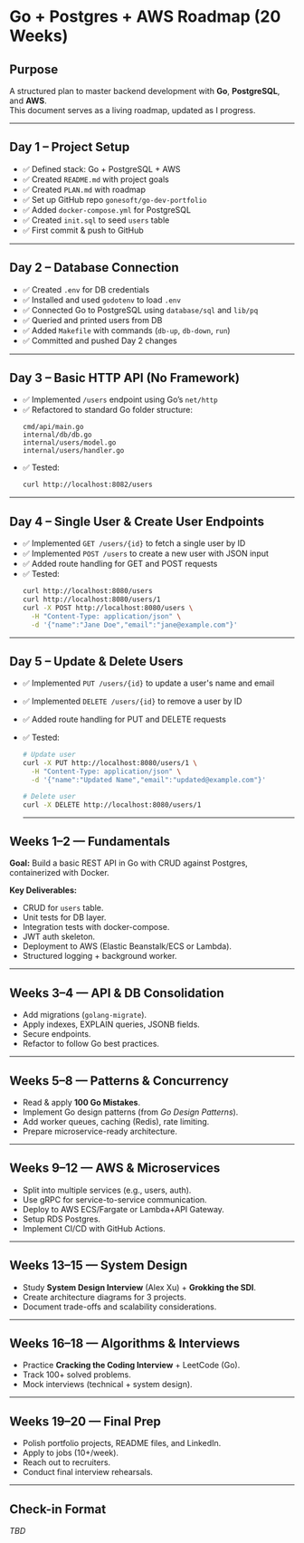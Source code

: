 # Go + Postgres + AWS Roadmap (20 Weeks)

## Purpose

A structured plan to master backend development with **Go**, **PostgreSQL**, and **AWS**.  
This document serves as a living roadmap, updated as I progress.

---

## Day 1 – Project Setup

- ✅ Defined stack: Go + PostgreSQL + AWS
- ✅ Created `README.md` with project goals
- ✅ Created `PLAN.md` with roadmap
- ✅ Set up GitHub repo `gonesoft/go-dev-portfolio`
- ✅ Added `docker-compose.yml` for PostgreSQL
- ✅ Created `init.sql` to seed `users` table
- ✅ First commit & push to GitHub

---

## Day 2 – Database Connection

- ✅ Created `.env` for DB credentials
- ✅ Installed and used `godotenv` to load `.env`
- ✅ Connected Go to PostgreSQL using `database/sql` and `lib/pq`
- ✅ Queried and printed users from DB
- ✅ Added `Makefile` with commands (`db-up`, `db-down`, `run`)
- ✅ Committed and pushed Day 2 changes

---

## Day 3 – Basic HTTP API (No Framework)

- ✅ Implemented `/users` endpoint using Go’s `net/http`
- ✅ Refactored to standard Go folder structure:
  ```
  cmd/api/main.go
  internal/db/db.go
  internal/users/model.go
  internal/users/handler.go
  ```
- ✅ Tested:
  ```bash
  curl http://localhost:8082/users
  ```

---

## Day 4 – Single User & Create User Endpoints

- ✅ Implemented `GET /users/{id}` to fetch a single user by ID
- ✅ Implemented `POST /users` to create a new user with JSON input
- ✅ Added route handling for GET and POST requests
- ✅ Tested:
  ```bash
  curl http://localhost:8080/users
  curl http://localhost:8080/users/1
  curl -X POST http://localhost:8080/users \
    -H "Content-Type: application/json" \
    -d '{"name":"Jane Doe","email":"jane@example.com"}'
  ```

---

## Day 5 – Update & Delete Users

- ✅ Implemented `PUT /users/{id}` to update a user's name and email
- ✅ Implemented `DELETE /users/{id}` to remove a user by ID
- ✅ Added route handling for PUT and DELETE requests
- ✅ Tested:

  ```bash
  # Update user
  curl -X PUT http://localhost:8080/users/1 \
    -H "Content-Type: application/json" \
    -d '{"name":"Updated Name","email":"updated@example.com"}'

  # Delete user
  curl -X DELETE http://localhost:8080/users/1
  ```

  ***

## Weeks 1–2 — Fundamentals

**Goal:** Build a basic REST API in Go with CRUD against Postgres, containerized with Docker.

**Key Deliverables:**

- CRUD for `users` table.
- Unit tests for DB layer.
- Integration tests with docker-compose.
- JWT auth skeleton.
- Deployment to AWS (Elastic Beanstalk/ECS or Lambda).
- Structured logging + background worker.

---

## Weeks 3–4 — API & DB Consolidation

- Add migrations (`golang-migrate`).
- Apply indexes, EXPLAIN queries, JSONB fields.
- Secure endpoints.
- Refactor to follow Go best practices.

---

## Weeks 5–8 — Patterns & Concurrency

- Read & apply **100 Go Mistakes**.
- Implement Go design patterns (from _Go Design Patterns_).
- Add worker queues, caching (Redis), rate limiting.
- Prepare microservice-ready architecture.

---

## Weeks 9–12 — AWS & Microservices

- Split into multiple services (e.g., users, auth).
- Use gRPC for service-to-service communication.
- Deploy to AWS ECS/Fargate or Lambda+API Gateway.
- Setup RDS Postgres.
- Implement CI/CD with GitHub Actions.

---

## Weeks 13–15 — System Design

- Study **System Design Interview** (Alex Xu) + **Grokking the SDI**.
- Create architecture diagrams for 3 projects.
- Document trade-offs and scalability considerations.

---

## Weeks 16–18 — Algorithms & Interviews

- Practice **Cracking the Coding Interview** + LeetCode (Go).
- Track 100+ solved problems.
- Mock interviews (technical + system design).

---

## Weeks 19–20 — Final Prep

- Polish portfolio projects, README files, and LinkedIn.
- Apply to jobs (10+/week).
- Reach out to recruiters.
- Conduct final interview rehearsals.

---

## Check-in Format

_TBD_
